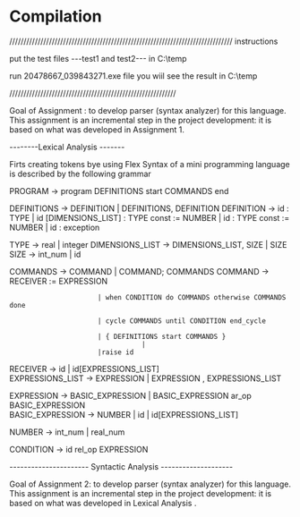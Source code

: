 # Compilation

///////////////////////////////////////////////////////////////////////////////
instructions

put the test files ---test1 and test2---   in C:\temp 

 run 20478667_039843271.exe file 
 you wiil see the result in C:\temp 
 
///////////////////////////////////////////////////////////



Goal of Assignment : to develop parser (syntax analyzer) for this language. 
This assignment is an incremental step in the project development: it is based on what was developed in Assignment 1. 



 --------Lexical Analysis -------

Firts  creating tokens bye using Flex 
Syntax of a mini programming language is described by the following grammar 


PROGRAM -> program DEFINITIONS start COMMANDS end

DEFINITIONS ->  DEFINITION | DEFINITIONS, DEFINITION
DEFINITION -> id : TYPE 
                               |  id [DIMENSIONS_LIST] : TYPE const := NUMBER 
                               |  id : TYPE const := NUMBER 
                               |  id : exception

TYPE ->  real  |  integer
DIMENSIONS_LIST ->  DIMENSIONS_LIST, SIZE  |  SIZE
SIZE ->  int_num | id

COMMANDS ->  COMMAND | COMMAND; COMMANDS
COMMAND ->   RECEIVER := EXPRESSION
  
                          | when CONDITION do COMMANDS otherwise COMMANDS done 
 
                          | cycle COMMANDS until CONDITION end_cycle
 
                          | { DEFINITIONS start COMMANDS }
                                     | 
                          |raise id
                              
RECEIVER ->  id  |  id[EXPRESSIONS_LIST]  
EXPRESSIONS_LIST -> EXPRESSION | EXPRESSION , EXPRESSIONS_LIST

EXPRESSION ->  BASIC_EXPRESSION  | 
                              BASIC_EXPRESSION ar_op BASIC_EXPRESSION  
BASIC_EXPRESSION ->  NUMBER  |  id  |  id[EXPRESSIONS_LIST] 

NUMBER ->  int_num | real_num

CONDITION ->  id  rel_op  EXPRESSION  


---------------------- Syntactic Analysis  --------------------

Goal of Assignment 2: to develop parser (syntax analyzer) for this language. 
This assignment is an incremental step in the project development: it is based on what was developed in Lexical Analysis . 






